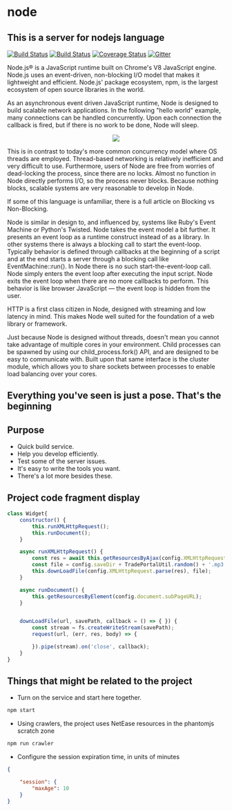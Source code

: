 # node

## This is a server for nodejs language

[![Build Status](https://travis-ci.org/Microsoft/vscode.svg?branch=master)](javascript:;)
[![Build Status](https://ci.appveyor.com/api/projects/status/vuhlhg80tj3e2a0l/branch/master?svg=true)]()
[![Coverage Status](https://img.shields.io/coveralls/Microsoft/vscode/master.svg)]()
[![Gitter](https://img.shields.io/badge/chat-on%20gitter-blue.svg)]()

Node.js® is a JavaScript runtime built on Chrome's V8 JavaScript engine. Node.js uses an event-driven, non-blocking I/O model that makes it lightweight and efficient. Node.js' package ecosystem, npm, is the largest ecosystem of open source libraries in the world.


As an asynchronous event driven JavaScript runtime, Node is designed to build scalable network applications. In the following "hello world" example, many connections can be handled concurrently. Upon each connection the callback is fired, but if there is no work to be done, Node will sleep.

<p align="center">
  <img src="https://cloud.githubusercontent.com/assets/11839736/16642200/6624dde0-43bd-11e6-8595-c81885ba0dc2.png">
</p>

This is in contrast to today's more common concurrency model where OS threads are employed. Thread-based networking is relatively inefficient and very difficult to use. Furthermore, users of Node are free from worries of dead-locking the process, since there are no locks. Almost no function in Node directly performs I/O, so the process never blocks. Because nothing blocks, scalable systems are very reasonable to develop in Node.

If some of this language is unfamiliar, there is a full article on Blocking vs Non-Blocking.

Node is similar in design to, and influenced by, systems like Ruby's Event Machine or Python's Twisted. Node takes the event model a bit further. It presents an event loop as a runtime construct instead of as a library. In other systems there is always a blocking call to start the event-loop. Typically behavior is defined through callbacks at the beginning of a script and at the end starts a server through a blocking call like EventMachine::run(). In Node there is no such start-the-event-loop call. Node simply enters the event loop after executing the input script. Node exits the event loop when there are no more callbacks to perform. This behavior is like browser JavaScript — the event loop is hidden from the user.

HTTP is a first class citizen in Node, designed with streaming and low latency in mind. This makes Node well suited for the foundation of a web library or framework.

Just because Node is designed without threads, doesn't mean you cannot take advantage of multiple cores in your environment. Child processes can be spawned by using our child_process.fork() API, and are designed to be easy to communicate with. Built upon that same interface is the cluster module, which allows you to share sockets between processes to enable load balancing over your cores.

## Everything you've seen is just a pose. That's the beginning

## Purpose

* Quick build service.
* Help you develop efficiently.
* Test some of the server issues.
* It's easy to write the tools you want.
* There's a lot more besides these.

## Project code fragment display

```javascript
class Widget{
    constructor() {
        this.runXMLHttpRequest();
        this.runDocument();
    }

    async runXMLHttpRequest() {
        const res = await this.getResourcesByAjax(config.XMLHttpRequest.subPageURL);
        const file = config.saveDir + TradePortalUtil.random() + '.mp3';
        this.downLoadFile(config.XMLHttpRequest.parse(res), file);
    }

    async runDocument() {
        this.getResourcesByElement(config.document.subPageURL);
    }


    downLoadFile(url, savePath, callback = () => { }) {
        const stream = fs.createWriteStream(savePath);
        request(url, (err, res, body) => {

        }).pipe(stream).on('close', callback);
    }
}
```
## Things that might be related to the project
* Turn on the service and start here together.
```javascript
npm start
````
* Using crawlers, the project uses NetEase resources in the phantomjs scratch zone
```javascript
npm run crawler
````
* Configure the session expiration time, in units of minutes
```JSON
{

    "session": {
        "maxAge": 10
    }
}
````

